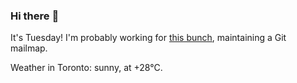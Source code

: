 ### Hi there :wave:

It's Tuesday! I'm probably working for [this bunch](https://github.com/kohofinancial), maintaining a Git mailmap.

Weather in Toronto: sunny, at +28°C.
